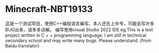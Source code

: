 # Minecraft-NBT19133
这是一个测试项目，使用C++编程语言编写。本人还在上中专，可能会写许多BUG出来，请多多谅解。
编写使用visual Studio 2022 IDE
eg.This is a test project written in C + + programming language. I am still in technical secondary school and may write many bugs. Please understand. (from Baidu translator)
